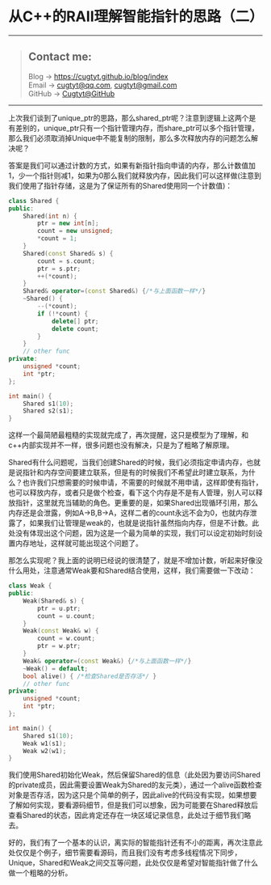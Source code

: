 # 从C++的RAII理解智能指针的思路（二）

---
> ## Contact me:
> Blog -> <https://cugtyt.github.io/blog/index>  
> Email -> <cugtyt@qq.com>, <cugtyt@gmail.com>  
> GitHub -> [Cugtyt@GitHub](https://github.com/Cugtyt)

---

上次我们谈到了unique_ptr的思路，那么shared_ptr呢？注意到逻辑上这两个是有差别的，unique_ptr只有一个指针管理内存，而share_ptr可以多个指针管理，那么我们必须取消掉Unique中不能复制的限制，那么多次释放内存的问题怎么解决呢？

答案是我们可以通过计数的方式，如果有新指针指向申请的内存，那么计数值加1，少一个指针则减1，如果为0那么我们就释放内存，因此我们可以这样做(注意到我们使用了指针存储，这是为了保证所有的Shared使用同一个计数值)：

``` c++
class Shared {
public:
    Shared(int n) {
        ptr = new int[n];
        count = new unsigned;
        *count = 1;
    }
    Shared(const Shared& s) {
        count = s.count;
        ptr = s.ptr;
        ++(*count);
    }
    Shared& operator=(const Shared&) {/*与上面函数一样*/}
    ~Shared() {
        --(*count);
        if (!*count) {
            delete[] ptr;
            delete count;
        }
    }
    // other func
private:
    unsigned *count;
    int *ptr;
};

int main() {
    Shared s1(10);
    Shared s2(s1);
}
```

这样一个最简陋最粗糙的实现就完成了，再次提醒，这只是模型为了理解，和c++内部实现并不一样，很多问题也没有解决，只是为了粗略了解原理。

Shared有什么问题呢，当我们创建Shared的时候，我们必须指定申请内存，也就是说指针和内存空间要建立联系，但是有的时候我们不希望此时建立联系，为什么？也许我们只想需要的时候申请，不需要的时候就不用申请，这样即使有指针，也可以释放内存，或者只是做个检查，看下这个内存是不是有人管理，别人可以释放指针，这里就充当辅助的角色。更重要的是，如果Shared出现循环引用，那么内存还是会泄露，例如A->B,B->A，这样二者的count永远不会为0，也就内存泄露了，如果我们让管理是weak的，也就是说指针虽然指向内存，但是不计数。此处没有体现出这个问题，因为这是一个最为简单的实现，我们可以设定初始时刻设置内存地址，这样就可能出现这个问题了。

那怎么实现呢？我上面的说明已经说的很清楚了，就是不增加计数，听起来好像没什么用处，注意通常Weak要和Shared结合使用，这样，我们需要做一下改动：

``` c++
class Weak {
public:
    Weak(Shared& s) {
        ptr = u.ptr;
        count = u.count;
    }
    Weak(const Weak& w) {
        count = w.count;
        ptr = w.ptr;
    }
    Weak& operator=(const Weak&) {/*与上面函数一样*/}
    ~Weak() = default;
    bool alive() { /*检查Shared是否存活*/ }
    // other func
private:
    unsigned *count;
    int *ptr;
};

int main() {
    Shared s1(10);
	Weak w1(s1);
	Weak w2(w1);
}
```

我们使用Shared初始化Weak，然后保留Shared的信息（此处因为要访问Shared的private成员，因此需要设置Weak为Shared的友元类），通过一个alive函数检查对象是否存活，因为这只是个简单的例子，因此alive的代码没有实现，如果想要了解如何实现，要看源码细节，但是我们可以想象，因为可能要在Shared释放后查看Shared的状态，因此肯定还存在一块区域记录信息，此处过于细节我们略去。

好的，我们有了一个基本的认识，离实际的智能指针还有不小的距离，再次注意此处仅仅是个例子，细节需要看源码，而且我们没有考虑多线程情况下同步，Unique，Shared和Weak之间交互等问题，此处仅仅是希望对智能指针做了什么做一个粗略的分析。